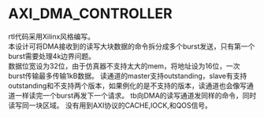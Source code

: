 # AXI_DMA_CONTROLLER

rtl代码采用Xilinx风格编写。  
本设计可将DMA接收到的读写大块数据的命令拆分成多个burst发送，只有第一个burst需要处理4k边界问题。  
数据位宽设为32位，由于仿真器不支持太大的mem，将地址设为16位，一次burst传输最多传输1kB数据。
读通道的master支持outstanding，slave有支持outstanding和不支持两个版本，如果例化的是不支持的版本，读通道也会像写通道一样读完一个burst再发下一个请求。
tb向DMA的读写通道发同样的命令，同时读写同一块区域。
没有用到AXI协议的CACHE,lOCK,和QOS信号。
